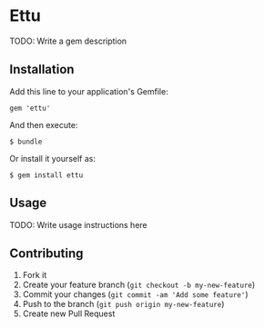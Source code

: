 # Ettu

TODO: Write a gem description

## Installation

Add this line to your application's Gemfile:

    gem 'ettu'

And then execute:

    $ bundle

Or install it yourself as:

    $ gem install ettu

## Usage

TODO: Write usage instructions here

## Contributing

1. Fork it
2. Create your feature branch (`git checkout -b my-new-feature`)
3. Commit your changes (`git commit -am 'Add some feature'`)
4. Push to the branch (`git push origin my-new-feature`)
5. Create new Pull Request
